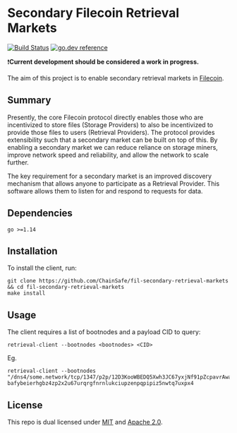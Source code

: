 # Secondary Filecoin Retrieval Markets

[![Build Status](https://travis-ci.com/ChainSafe/fil-secondary-retrieval-markets.svg?branch=main)](https://travis-ci.com/ChainSafe/fil-secondary-retrieval-markets)
[![go.dev reference](https://img.shields.io/badge/go.dev-reference-007d9c?logo=go&logoColor=white)](https://pkg.go.dev/github.com/ChainSafe/fil-secondary-retrieval-markets)

❗**Current development should be considered a work in progress.**

The aim of this project is to enable secondary retrieval markets in [Filecoin](https://filecoin.io/). 

## Summary
Presently, the core Filecoin protocol directly enables those who are incentivized to store files (Storage Providers) to also be incentivized to provide those files to users (Retrieval Providers). The protocol provides extensibility such that a secondary market can be built on top of this. By enabling a secondary market we can reduce reliance on storage miners, improve network speed and reliability, and allow the network to scale further.

The key requirement for a secondary market is an improved discovery mechanism that allows anyone to participate as a Retrieval Provider. This software allows them to listen for and respond to requests for data. 

## Dependencies
`go >=1.14`

## Installation

To install the client, run:
```
git clone https://github.com/ChainSafe/fil-secondary-retrieval-markets && cd fil-secondary-retrieval-markets
make install
```

## Usage

The client requires a list of bootnodes and a payload CID to query:
```
retrieval-client --bootnodes <bootnodes> <CID>
```

Eg. 

```
retrieval-client --bootnodes "/dns4/some.network/tcp/1347/p2p/12D3KooWBEDQ5Xwh3JC67yxjNf91pZcpavrAwaqprNzbquC1yj6t,/dns4/some.network/tcp/1347/p2p/12D3KooWKbUF17McnN516w8TjmbkVNkcAZS9LnE5yJwH7pVDYPUJ" bafybeierhgbz4zp2x2u67urqrgfnrnlukciupzenpqpipiz5nwtq7uxpx4
```

## License

This repo is dual licensed under [MIT](/LICENSE-MIT) and [Apache 2.0](/LICENSE-APACHE).
